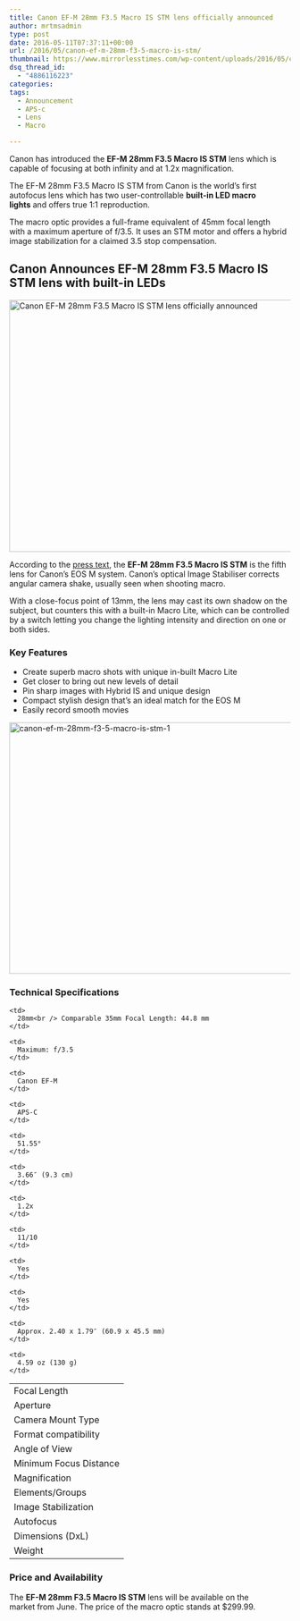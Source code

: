 ```yaml
---
title: Canon EF-M 28mm F3.5 Macro IS STM lens officially announced
author: mrtmsadmin
type: post
date: 2016-05-11T07:37:11+00:00
url: /2016/05/canon-ef-m-28mm-f3-5-macro-is-stm/
thumbnail: https://www.mirrorlesstimes.com/wp-content/uploads/2016/05/canon-ef-m-28mm-f3-5-macro-is-stm.jpg
dsq_thread_id:
  - "4886116223"
categories:
tags:
  - Announcement
  - APS-c
  - Lens
  - Macro

---
```

Canon has introduced the **EF-M 28mm F3.5 Macro IS STM** lens which is capable of focusing at both infinity and at 1.2x magnification.

The EF-M 28mm F3.5 Macro IS STM from Canon is the world’s first autofocus lens which has two user-controllable **built-in LED macro lights** and offers true 1:1 reproduction.

The macro optic provides a full-frame equivalent of 45mm focal length with a maximum aperture of f/3.5. It uses an STM motor and offers a hybrid image stabilization for a claimed 3.5 stop compensation.<!--more-->

## Canon Announces EF-M 28mm F3.5 Macro IS STM lens with built-in LEDs

<img class="alignnone wp-image-213 size-full" title="Canon EF-M 28mm F3.5 Macro IS STM lens officially announced" src="https://i0.wp.com/www.mirrorlesstimes.com/wp-content/uploads/2016/05/canon-ef-m-28mm-f3-5-macro-is-stm.jpg?resize=600%2C451&#038;ssl=1" alt="Canon EF-M 28mm F3.5 Macro IS STM lens officially announced" width="600" height="451" srcset="https://i0.wp.com/www.mirrorlesstimes.com/wp-content/uploads/2016/05/canon-ef-m-28mm-f3-5-macro-is-stm.jpg?w=840&ssl=1 840w, https://i0.wp.com/www.mirrorlesstimes.com/wp-content/uploads/2016/05/canon-ef-m-28mm-f3-5-macro-is-stm.jpg?resize=300%2C225&ssl=1 300w, https://i0.wp.com/www.mirrorlesstimes.com/wp-content/uploads/2016/05/canon-ef-m-28mm-f3-5-macro-is-stm.jpg?resize=768%2C577&ssl=1 768w" sizes="(max-width: 600px) 100vw, 600px" data-recalc-dims="1" /> 

According to the <a href="https://www.usa.canon.com/internet/portal/us/home/products/details/lenses/ef/ef-m/ef-m-28mm-f-3-5-macro-is-stm" target="_blank" rel="external nofollow">press text</a>, the **EF-M 28mm F3.5 Macro IS STM** is the fifth lens for Canon&#8217;s EOS M system. Canon’s optical Image Stabiliser corrects angular camera shake, usually seen when shooting macro.

With a close-focus point of 13mm, the lens may cast its own shadow on the subject, but counters this with a built-in Macro Lite, which can be controlled by a switch letting you change the lighting intensity and direction on one or both sides.

### Key Features

  * Create superb macro shots with unique in-built Macro Lite
  * Get closer to bring out new levels of detail
  * Pin sharp images with Hybrid IS and unique design
  * Compact stylish design that’s an ideal match for the EOS M
  * Easily record smooth movies

<img class="alignnone size-full wp-image-212" src="https://i1.wp.com/www.mirrorlesstimes.com/wp-content/uploads/2016/05/canon-ef-m-28mm-f3-5-macro-is-stm-1.jpg?resize=600%2C450&#038;ssl=1" alt="canon-ef-m-28mm-f3-5-macro-is-stm-1" width="600" height="450" srcset="https://i1.wp.com/www.mirrorlesstimes.com/wp-content/uploads/2016/05/canon-ef-m-28mm-f3-5-macro-is-stm-1.jpg?w=1199&ssl=1 1199w, https://i1.wp.com/www.mirrorlesstimes.com/wp-content/uploads/2016/05/canon-ef-m-28mm-f3-5-macro-is-stm-1.jpg?resize=300%2C225&ssl=1 300w, https://i1.wp.com/www.mirrorlesstimes.com/wp-content/uploads/2016/05/canon-ef-m-28mm-f3-5-macro-is-stm-1.jpg?resize=768%2C576&ssl=1 768w, https://i1.wp.com/www.mirrorlesstimes.com/wp-content/uploads/2016/05/canon-ef-m-28mm-f3-5-macro-is-stm-1.jpg?resize=1024%2C769&ssl=1 1024w" sizes="(max-width: 600px) 100vw, 600px" data-recalc-dims="1" /> 

### Technical Specifications

<table  class="table table table-hover" >
  <tr>
    <td>
      Focal Length
    </td>
    
    <td>
      28mm<br /> Comparable 35mm Focal Length: 44.8 mm
    </td>
  </tr>
  
  <tr>
    <td>
      Aperture
    </td>
    
    <td>
      Maximum: f/3.5
    </td>
  </tr>
  
  <tr>
    <td>
      Camera Mount Type
    </td>
    
    <td>
      Canon EF-M
    </td>
  </tr>
  
  <tr>
    <td>
      Format compatibility
    </td>
    
    <td>
      APS-C
    </td>
  </tr>
  
  <tr>
    <td>
      Angle of View
    </td>
    
    <td>
      51.55°
    </td>
  </tr>
  
  <tr>
    <td>
      Minimum Focus Distance
    </td>
    
    <td>
      3.66″ (9.3 cm)
    </td>
  </tr>
  
  <tr>
    <td>
      Magnification
    </td>
    
    <td>
      1.2x
    </td>
  </tr>
  
  <tr>
    <td>
      Elements/Groups
    </td>
    
    <td>
      11/10
    </td>
  </tr>
  
  <tr>
    <td>
      Image Stabilization
    </td>
    
    <td>
      Yes
    </td>
  </tr>
  
  <tr>
    <td>
      Autofocus
    </td>
    
    <td>
      Yes
    </td>
  </tr>
  
  <tr>
    <td>
      Dimensions (DxL)
    </td>
    
    <td>
      Approx. 2.40 x 1.79″ (60.9 x 45.5 mm)
    </td>
  </tr>
  
  <tr>
    <td>
      Weight
    </td>
    
    <td>
      4.59 oz (130 g)
    </td>
  </tr>
</table>

### Price and Availability

The **EF-M 28mm F3.5 Macro IS STM** lens will be available on the market from June. The price of the macro optic stands at $299.99.